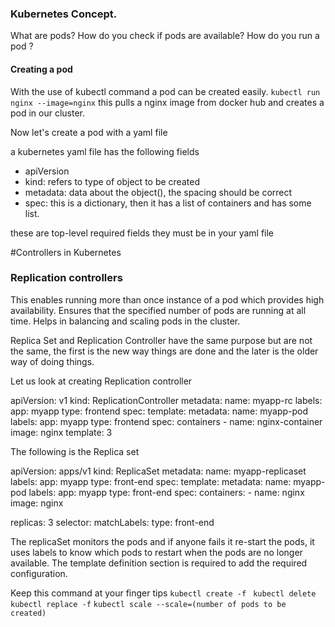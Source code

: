 ### Kubernetes Concept. 

What are pods? 
How do you check if pods are available?
How do you run a pod ?

#### Creating a pod 
With the use of kubectl command a pod can be created easily. 
 ``kubectl run nginx --image=nginx``
  this pulls a nginx image from docker hub and creates a pod in our cluster.      
     
Now let's create a pod with a yaml file

a kubernetes yaml file has the following fields

 + apiVersion
 + kind: refers to type of object to be created
 + metadata: data about the object(), the spacing should be correct
 + spec: this is a dictionary, then it has a list of containers and has some list.
 
 these are top-level required fields they must be in your yaml file
 
 #Controllers in Kubernetes
 ### Replication controllers
 This enables running more than once instance of a pod which provides high availability.
 Ensures that the specified number of pods are running at all time.
 Helps in balancing and scaling pods in the cluster.
 
 Replica Set and Replication Controller have the same purpose but are not the same, the first is the new way things are done 
 and the later is the older way of doing things. 
 
 
 Let us look at creating Replication controller
 
 apiVersion: v1
 kind: ReplicationController
 metadata:
   name: myapp-rc
   labels:
      app: myapp
      type: frontend
 spec:
   template:
      metadata:
        name: myapp-pod
        labels:
           app: myapp
           type: frontend
      spec:
        containers
           - name: nginx-container
             image: nginx
   template: 3
   
The following is the Replica set

apiVersion: apps/v1
kind: ReplicaSet
metadata:
  name: myapp-replicaset
  labels:
     app: myapp
     type: front-end
spec: 
  template:
      metadata:
         name: myapp-pod
         labels:
           app: myapp
           type: front-end
      spec:
        containers:
          - name: nginx
            image: nginx
      
  replicas: 3
  selector:
     matchLabels: 
        type: front-end
        
The replicaSet monitors the pods and if anyone fails it re-start the pods, it uses labels to know which pods 
to restart when the pods are no longer available. The template definition section is 
required to add the required configuration.

Keep this command at your finger tips
``kubectl create -f ``
``kubectl delete``
``kubectl replace -f``
``kubectl scale --scale=(number of pods to be created)``



